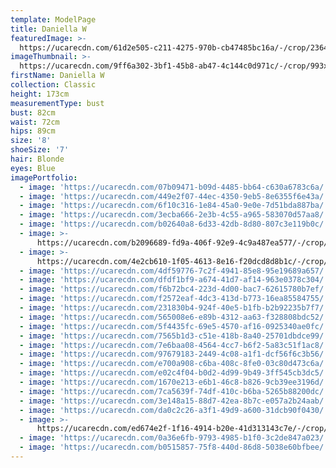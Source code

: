 ```yaml
---
template: ModelPage
title: Daniella W
featuredImage: >-
  https://ucarecdn.com/61d2e505-c211-4275-970b-cb47485bc16a/-/crop/2364x1203/0,0/-/preview/
imageThumbnail: >-
  https://ucarecdn.com/9ff6a302-3bf1-45b8-ab47-4c144c0d971c/-/crop/993x1069/422,136/-/preview/
firstName: Daniella W
collection: Classic
height: 173cm
measurementType: bust
bust: 82cm
waist: 72cm
hips: 89cm
size: '8'
shoeSize: '7'
hair: Blonde
eyes: Blue
imagePortfolio:
  - image: 'https://ucarecdn.com/07b09471-b09d-4485-bb64-c630a6783c6a/'
  - image: 'https://ucarecdn.com/449e2f07-44ec-4350-9eb5-8e6355f6e43a/'
  - image: 'https://ucarecdn.com/6f10c316-1e84-45a0-9e0e-7d51bda887ba/'
  - image: 'https://ucarecdn.com/3ecba666-2e3b-4c55-a965-583070d57aa8/'
  - image: 'https://ucarecdn.com/b02640a8-6d33-42db-8d80-807c3e119b0c/'
  - image: >-
      https://ucarecdn.com/b2096689-fd9a-406f-92e9-4c9a487ea577/-/crop/1067x1256/0,0/-/preview/
  - image: >-
      https://ucarecdn.com/4e2cb610-1f05-4613-8e16-f20dcd8d8b1c/-/crop/1463x1561/189,377/-/preview/
  - image: 'https://ucarecdn.com/4df59776-7c2f-4941-85e8-95e19689a657/'
  - image: 'https://ucarecdn.com/dfdf1bf9-a674-41d7-af14-963e0378c304/'
  - image: 'https://ucarecdn.com/f6b72bc4-223d-4d00-bac7-62615780b7ef/'
  - image: 'https://ucarecdn.com/f2572eaf-4dc3-413d-b773-16ea85584755/'
  - image: 'https://ucarecdn.com/231830b4-924f-40e5-b1fb-b2b92235b7f7/'
  - image: 'https://ucarecdn.com/565008e6-e89b-4312-aa63-f328808bdc52/'
  - image: 'https://ucarecdn.com/5f4435fc-69e5-4570-af16-0925340ae0fc/'
  - image: 'https://ucarecdn.com/7565b1d3-c51e-418b-8a40-25701dbdce99/'
  - image: 'https://ucarecdn.com/7e6baa08-4564-4cc7-b6f2-5a83c51f1ac8/'
  - image: 'https://ucarecdn.com/97679183-2449-4c08-a1f1-dcf56f6c3b56/'
  - image: 'https://ucarecdn.com/e700a908-c6ba-408c-8fe0-03c80d473c6a/'
  - image: 'https://ucarecdn.com/e02c4f04-b0d2-4d99-9b49-3ff545cb3dc5/'
  - image: 'https://ucarecdn.com/1670e213-e6b1-46c8-b826-9cb39ee3196d/'
  - image: 'https://ucarecdn.com/7ca5639f-74df-410c-b6ba-5265b88200dc/'
  - image: 'https://ucarecdn.com/3e148a15-88d7-42ea-8b7c-e057a2b24aab/'
  - image: 'https://ucarecdn.com/da0c2c26-a3f1-49d9-a600-31dcb90f0430/'
  - image: >-
      https://ucarecdn.com/ed674e2f-1f16-4914-b20e-41d313143c7e/-/crop/1067x942/0,131/-/preview/
  - image: 'https://ucarecdn.com/0a36e6fb-9793-4985-b1f0-3c2de847a023/'
  - image: 'https://ucarecdn.com/b0515857-75f8-440d-86d8-5038e60bfbee/'
---
```


